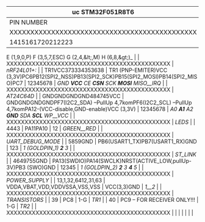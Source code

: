 | **uc STM32F051R8T6** | **Peripherals** |
| --- | --- |
| PIN NUMBER | PIN NAME | PIN NUMBER | PIN NAME |
| XXXXXXXXXXXXXXXXXXXXXXXXXXXXXXXXXXXXXXXXXXXXX | _Keyboard:_ |
| 1415161720212223 | PA0PA1PA2PA3PA4PA5PA6PA7 | 12345678 | _A_  ( 1,2,3,6)_B  (9,4,5,8)__C  (0, \&lt;, 7, \&gt;)__D (P,M,ESC)
E  (1,9,0,P)
F  (3,5,7,ESC)
G  (2,4,\&lt;,M)
H  (6,8,\&gt;)_   |
| XXXXXXXXXXXXXXXXXXXXXXXXXXXXXXXXXXXXXXXXXXXXX | _nRF24L01+:_ |
| TR1VCC373334353638 | TR1 (PNP-EMITER)VCC (3,3V)PC6PB12(SPI2\_NSS)PB13(SPI2\_SCK)PB15(SPI2\_MOSI)PB14(SPI2\_MISO)PC7 | 12345678 | _GND __VCC__ CE __CSN__ SCK __MOSI__ MISO__IRQ_ |
| XXXXXXXXXXXXXXXXXXXXXXXXXXXXXXXXXXXXXXXXXXXXX | _AT24C64D_ |
| GNDGNDGNDGND484745VCC | GNDGNDGNDGNDPF7(I2C2\_SDA) –PullUp 4,7komPF6(I2C2\_SCL) –PullUp 4,7komPA12-(VCC-disable,GND-enable)VCC (3,3V)   | 12345678 | _A0 __A1__ A2 __GND__ SDA __SCL__ WP__VCC_ |
| XXXXXXXXXXXXXXXXXXXXXXXXXXXXXXXXXXXXXXXXXXXXX | _LEDS_ |
| 4443 | PA11PA10 | 12 | _GREEN__RED_ |
| XXXXXXXXXXXXXXXXXXXXXXXXXXXXXXXXXXXXXXXXXXXXX | _UART\_DEBUG\_MODE_ |
| 5859GND | PB6(USART1\_TX)PB7(USART1\_RX)GND | 123 | _1 (GOLDPIN\_1) __2__ 3_ |
| XXXXXXXXXXXXXXXXXXXXXXXXXXXXXXXXXXXXXXXXXXXXX | _ST\_LINK_ |
| 4649755GND | PA13(SWDIO)PA14(SWCLK)NRST(ACTIVE\_LOW,pullUp-3V)PB3 (SWO)GND | 12345 | _1 (GOLDPIN\_2) __2__ 3 __4__ 5_ |
| XXXXXXXXXXXXXXXXXXXXXXXXXXXXXXXXXXXXXXXXXXXXX | _POWER\_SUPPLY_ |
| 13,1,32,6412,31,63 | VDDA,VBAT,VDD,VDDVSSA,VSS,VSS | VCC(3,3)GND | _1__2_ |
| XXXXXXXXXXXXXXXXXXXXXXXXXXXXXXXXXXXXXXXXXXXXX | _TRANSISTORS_ |
| 39 | PC8 | 1-G | _TR1_ |
| 40 | PC9 – FOR RECEIVER ONLY!!! | 1-G | _TR2_ |
| XXXXXXXXXXXXXXXXXXXXXXXXXXXXXXXXXXXXXXXXXXXXX |   |
|   |   |   |   |
